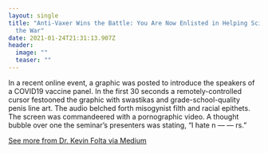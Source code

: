 ```yaml
---
layout: single
title: "Anti-Vaxer Wins the Battle: You Are Now Enlisted in Helping Science Win
  the War"
date: 2021-01-24T21:31:13.907Z
header:
  image: ""
  teaser: ""
---
```

In a recent online event, a graphic was posted to introduce the speakers of a COVID19 vaccine panel.
In the first 30 seconds a remotely-controlled cursor festooned the graphic with swastikas and grade-school-quality penis line art. The audio belched forth misogynist filth and racial epithets. The screen was commandeered with a pornographic video. A thought bubble over one the seminar’s presenters was stating, “I hate n — — rs.”

[See more from Dr. Kevin Folta via Medium](https://kevinfolta.medium.com/anti-vaxer-wins-the-battle-24e27473fce2)
